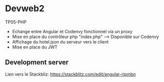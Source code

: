 # Devweb2

TP05-PHP

- Echange entre Angular et Codenvy fonctionnel via un proxy
- Mise en place du contrôleur php "index.php" --> Disponible sur Codenvy
- Affichage du hotel.json du serveur vers le client
- Mise en place du JWT

## Development server

Lien vers le Stackbliz: https://stackblitz.com/edit/angular-rjpmbn
